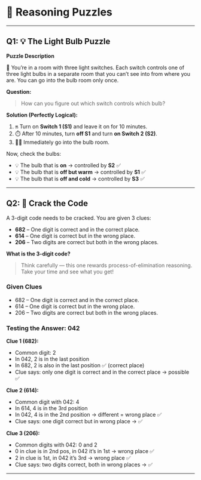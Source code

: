 # 🧩 Reasoning Puzzles

---

## Q1: 💡 The Light Bulb Puzzle

**Puzzle Description**

🔎 You’re in a room with three light switches. Each switch controls one of three light bulbs in a separate room that you can’t see into from where you are. You can go into the bulb room only once.

**Question:**
> How can you figure out which switch controls which bulb?

**Solution (Perfectly Logical):**

1. 🔛 Turn on **Switch 1 (S1)** and leave it on for 10 minutes.
2. ⏱️ After 10 minutes, turn **off S1** and turn **on Switch 2 (S2)**.
3. 🚶‍♂️ Immediately go into the bulb room.

Now, check the bulbs:
- 💡 The bulb that is **on** → controlled by **S2** ✅
- 💡 The bulb that is **off but warm** → controlled by **S1** ✅
- 💡 The bulb that is **off and cold** → controlled by **S3** ✅

---

## Q2: 🧠 Crack the Code

A 3-digit code needs to be cracked. You are given 3 clues:

- **682** – One digit is correct and in the correct place.
- **614** – One digit is correct but in the wrong place.
- **206** – Two digits are correct but both in the wrong places.

**What is the 3-digit code?**

> Think carefully — this one rewards process-of-elimination reasoning. Take your time and see what you get!

### Given Clues
- 682 – One digit is correct and in the correct place.
- 614 – One digit is correct but in the wrong place.
- 206 – Two digits are correct but both in the wrong places.

### Testing the Answer: **042**

**Clue 1 (682):**
- Common digit: 2
- In 042, 2 is in the last position
- In 682, 2 is also in the last position ✅ (correct place)
- Clue says: only one digit is correct and in the correct place → possible ✅

**Clue 2 (614):**
- Common digit with 042: 4
- In 614, 4 is in the 3rd position
- In 042, 4 is in the 2nd position → different = wrong place ✅
- Clue says: one digit correct but in wrong place → ✅

**Clue 3 (206):**
- Common digits with 042: 0 and 2
- 0 in clue is in 2nd pos, in 042 it’s in 1st → wrong place ✅
- 2 in clue is 1st, in 042 it’s 3rd → wrong place ✅
- Clue says: two digits correct, both in wrong places → ✅

---